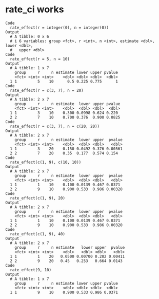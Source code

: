 # rate_ci works

    Code
      rate_effect(r = integer(0), n = integer(0))
    Output
      # A tibble: 0 x 6
      # i 6 variables: group <fct>, r <int>, n <int>, estimate <dbl>, lower <dbl>,
      #   upper <dbl>
    Code
      rate_effect(r = 5, n = 10)
    Output
      # A tibble: 1 x 7
        group     r     n estimate lower upper pvalue
        <fct> <int> <int>    <dbl> <dbl> <dbl>  <dbl>
      1 1         5    10      0.5 0.225 0.775      1
    Code
      rate_effect(r = c(3, 7), n = 20)
    Output
      # A tibble: 2 x 7
        group     r     n estimate  lower upper pvalue
        <fct> <int> <int>    <dbl>  <dbl> <dbl>  <dbl>
      1 1         3    10    0.300 0.0998 0.624 0.220 
      2 2         7    10    0.700 0.376  0.900 0.0825
    Code
      rate_effect(r = c(3, 7), n = c(20, 20))
    Output
      # A tibble: 2 x 7
        group     r     n estimate  lower upper  pvalue
        <fct> <int> <int>    <dbl>  <dbl> <dbl>   <dbl>
      1 1         3    20    0.150 0.0492 0.376 0.00561
      2 2         7    20    0.35  0.177  0.574 0.154  
    Code
      rate_effect(c(1, 9), c(10, 10))
    Output
      # A tibble: 2 x 7
        group     r     n estimate  lower upper  pvalue
        <fct> <int> <int>    <dbl>  <dbl> <dbl>   <dbl>
      1 1         1    10    0.100 0.0139 0.467 0.0371 
      2 2         9    10    0.900 0.533  0.986 0.00320
    Code
      rate_effect(c(1, 9), 20)
    Output
      # A tibble: 2 x 7
        group     r     n estimate  lower upper  pvalue
        <fct> <int> <int>    <dbl>  <dbl> <dbl>   <dbl>
      1 1         1    10    0.100 0.0139 0.467 0.0371 
      2 2         9    10    0.900 0.533  0.986 0.00320
    Code
      rate_effect(c(1, 9), 40)
    Output
      # A tibble: 2 x 7
        group     r     n estimate   lower upper  pvalue
        <fct> <int> <int>    <dbl>   <dbl> <dbl>   <dbl>
      1 1         1    20   0.0500 0.00700 0.282 0.00411
      2 2         9    20   0.45   0.253   0.664 0.0143 
    Code
      rate_effect(9, 10)
    Output
      # A tibble: 1 x 7
        group     r     n estimate lower upper pvalue
        <fct> <int> <int>    <dbl> <dbl> <dbl>  <dbl>
      1 1         9    10    0.900 0.533 0.986 0.0371

